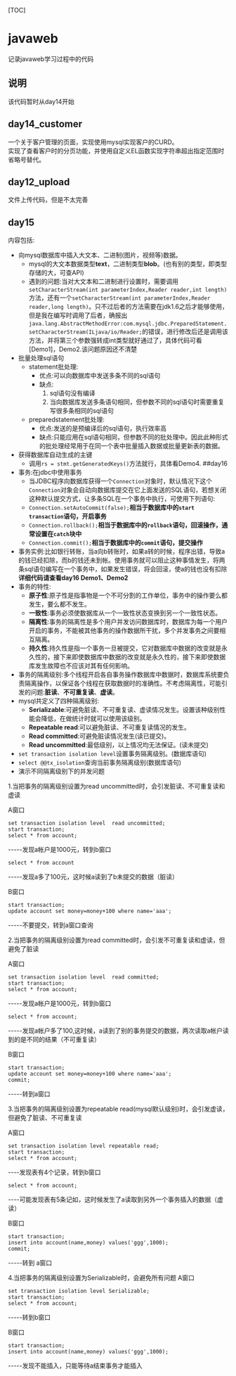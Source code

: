 [TOC]
# javaweb
记录javaweb学习过程中的代码
## 说明
该代码暂时从day14开始

## day14_customer
一个关于客户管理的页面，实现使用mysql实现客户的CURD。  
实现了查看客户时的分页功能，并使用自定义EL函数实现字符串超出指定范围时省略号替代。
## day12_upload
文件上传代码，但是不太完善
## day15
内容包括:  
- 向mysql数据库中插入大文本、二进制(图片，视频等)数据。  
    - mysql的大文本数据类型**text**，二进制类型**blob**。(也有别的类型，即类型存储的大，可查API)  
    - 遇到的问题:当对大文本和二进制进行设置时，需要调用`setCharacterStream(int parameterIndex,Reader reader,int length)`方法，还有一个`setCharacterStream(int parameterIndex,Reader reader,long length)`。只不过后者的方法需要在jdk1.6之后才能够使用，但是我在编写时调用了后者，确报出 `java.lang.AbstractMethodError:com.mysql.jdbc.PreparedStatement.setCharacterStream(ILjava/io/Reader;`的错误，进行修改后还是调用该方法，并将第三个参数强转成int类型就好通过了，具体代码可看[Demo1]，Demo2.该问题原因还不清楚
- 批量处理sql语句
    - statement批处理:
        - 优点:可以向数据库中发送多条不同的sql语句
        - 缺点:
           1. sql语句没有编译
           2. 当向数据库发送多条语句相同，但参数不同的sql语句时需要重复写很多条相同的sql语句
    - preparedstatement批处理:
        - 优点:发送的是预编译后的sql语句，执行效率高
        - 缺点:只能应用在sql语句相同，但参数不同的批处理中。因此此种形式的批处理经常用于在同一个表中批量插入数据或批量更新表的数据。
- 获得数据库自动生成的主键
    - 调用`rs = stmt.getGeneratedKeys()`方法就行，具体看Demo4.
##day16
- 事务:在jdbc中使用事务
    - 当JDBC程序向数据库获得一个`Connection`对象时，默认情况下这个`Connection`对象会自动向数据库提交在它上面发送的SQL语句，若想关闭这种默认提交方式，让多条SQL在一个事务中执行，可使用下列语句:
    - `Connection.setAutoCommit(false);`**相当于数据库中的`start transaction`语句，开启事务**
    - `Connection.rollback();`**相当于数据库中的`rollback`语句，回滚操作，通常设置在`catch`块中**
    - `Connection.commit();`**相当于数据库中的`commit`语句，提交操作**
- 事务实例:比如银行转账，当a向b转账时，如果a转的时候，程序出错，导致a的钱已经扣除，而b的钱还未到帐。使用事务就可以阻止这种事情发生，将两条sql语句编写在一个事务中，如果发生错误，将会回滚，使a的钱也没有扣除  
**详细代码请查看day16 Demo1、Demo2**  
- 事务的特性:
    - **原子性**:原子性是指事物是一个不可分割的工作单位，事务中的操作要么都发生，要么都不发生。
    - **一致性**:事务必须使数据库从一个一致性状态变换到另一个一致性状态。
    - **隔离性**:事务的隔离性是多个用户并发访问数据库时，数据库为每一个用户开启的事务，不能被其他事务的操作数据所干扰，多个并发事务之间要相互隔离。
    - **持久性**:持久性是指一个事务一旦被提交，它对数据库中数据的改变就是永久性的，接下来即使数据库中数据的改变就是永久性的，接下来即使数据库发生故障也不应该对其有任何影响。  
- 事务的隔离级别:多个线程开启各自事务操作数据库中数据时，数据库系统要负责隔离操作，以保证各个线程在获取数据时的准确性。不考虑隔离性，可能引发的问题:**脏读**、**不可重复读**、**虚读**。
- mysql共定义了四种隔离级别:
    - **Serializable**:可避免脏读、不可重复读、虚读情况发生。设置该种级别性能会降低，在做统计时就可以使用该级别。
    - **Repeatable read**:可以避免脏读、不可重复读情况的发生。
    - **Read committed**:可避免脏读情况发生(读已提交)。
    - **Read uncommitted**:最低级别，以上情况均无法保证。(读未提交)
- `set transaction isolation level`设置事务隔离级别。(数据库语句)
- `select @@tx_isolation`查询当前事务隔离级别(数据库语句)
- 演示不同隔离级别下的并发问题

1.当把事务的隔离级别设置为read uncommitted时，会引发脏读、不可重复读和虚读


A窗口
```
set transaction isolation level  read uncommitted;
start transaction;
select * from account;
```
-----发现a帐户是1000元，转到b窗口
```
select * from account
```
-----发现a多了100元，这时候a读到了b未提交的数据（脏读）


B窗口
```
start transaction;
update account set money=money+100 where name='aaa';
```
-----不要提交，转到a窗口查询


2.当把事务的隔离级别设置为read committed时，会引发不可重复读和虚读，但避免了脏读

A窗口
```
set transaction isolation level  read committed;
start transaction;
select * from account;
```
-----发现a帐户是1000元，转到b窗口
```
select * from account;
```
-----发现a帐户多了100,这时候，a读到了别的事务提交的数据，两次读取a帐户读到的是不同的结果（不可重复读）


B窗口
```
start transaction;
update account set money=money+100 where name='aaa';
commit;
```
-----转到a窗口


3.当把事务的隔离级别设置为repeatable read(mysql默认级别)时，会引发虚读，但避免了脏读、不可重复读

A窗口
```
set transaction isolation level repeatable read;
start transaction;
select * from account;
```
----发现表有4个记录，转到b窗口
```
select * from account;
```
----可能发现表有5条记如，这时候发生了a读取到另外一个事务插入的数据（虚读）


B窗口
```
start transaction;
insert into account(name,money) values('ggg',1000);
commit;
```
-----转到 a窗口

4.当把事务的隔离级别设置为Serializable时，会避免所有问题
A窗口
```
set transaction isolation level Serializable;
start transaction;
select * from account;
```
-----转到b窗口

B窗口
```
start transaction;
insert into account(name,money) values('ggg',1000);
```
-----发现不能插入，只能等待a结束事务才能插入


